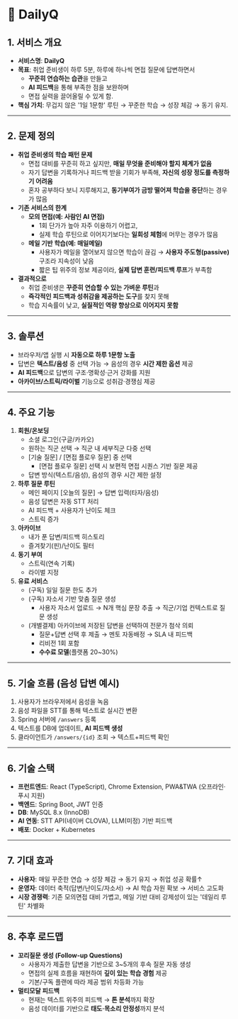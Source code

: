 # 👑 DailyQ

## 1. 서비스 개요

- **서비스명**: **DailyQ**
- **목표**: 취업 준비생이 하루 5분, 하루에 하나씩 면접 질문에 답변하면서
    - **꾸준히 연습하는 습관**을 만들고
    - **AI 피드백**을 통해 부족한 점을 보완하며
    - 면접 실력을 끌어올릴 수 있게 함.
- **핵심 가치**: 무겁지 않은 '1일 1문항' 루틴 → 꾸준한 학습 → 성장 체감 → 동기 유지.

---

## 2. 문제 정의

- **취업 준비생의 학습 패턴 문제**
    - 면접 대비를 꾸준히 하고 싶지만, **매일 무엇을 준비해야 할지 체계가 없음**
    - 자기 답변을 기록하거나 피드백 받을 기회가 부족해, **자신의 성장 정도를 측정하기 어려움**
    - 혼자 공부하다 보니 지루해지고, **동기부여가 금방 떨어져 학습을 중단**하는 경우가 많음
- **기존 서비스의 한계**
    - **모의 면접(예: 사람인 AI 면접)**
        - 1회 단가가 높아 자주 이용하기 어렵고,
        - 실제 학습 루틴으로 이어지기보다는 **일회성 체험**에 머무는 경우가 많음
    - **메일 기반 학습(예: 매일메일)**
        - 사용자가 메일을 열어보지 않으면 학습이 끊김 → **사용자 주도형(passive)** 구조라 지속성이 낮음
        - 짧은 팁 위주의 정보 제공이라, **실제 답변 훈련/피드백 루프**가 부족함
- **결과적으로**
    - 취업 준비생은 **꾸준히 연습할 수 있는 가벼운 루틴**과
    - **즉각적인 피드백과 성취감을 제공하는 도구**를 찾지 못해
    - 학습 지속률이 낮고, **실질적인 역량 향상으로 이어지지 못함**

---

## 3. 솔루션

- 브라우저/앱 실행 시 **자동으로 하루 1문항 노출**
- 답변은 **텍스트/음성** 중 선택 가능 → 음성의 경우 **시간 제한 옵션** 제공
- **AI 피드백**으로 답변의 구조·명확성·근거 강화를 지원
- **아카이브/스트릭/라이벌** 기능으로 성취감·경쟁심 제공

---

## 4. 주요 기능

1. **회원/온보딩**
    - 소셜 로그인(구글/카카오)
    - 원하는 직군 선택 → 직군 내 세부직군 다중 선택
    - [기술 질문] / [면접 플로우 질문] 중 선택
        - [면접 플로우 질문] 선택 시 보편적 면접 시퀀스 기반 질문 제공
    - 답변 방식(텍스트/음성), 음성의 경우 시간 제한 설정
2. **하루 질문 루틴**
    - 메인 페이지 [오늘의 질문] → 답변 입력(타자/음성)
    - 음성 답변은 자동 STT 처리
    - AI 피드백 + 사용자가 난이도 체크
    - 스트릭 증가
3. **아카이브**
    - 내가 푼 답변/피드백 히스토리
    - 즐겨찾기(핀)/난이도 필터
4. **동기 부여**
    - 스트릭(연속 기록)
    - 라이벌 지정
5. **유료 서비스**
    - (구독) 일일 질문 한도 추가
    - (구독) 자소서 기반 맞춤 질문 생성
        - 사용자 자소서 업로드 → N개 핵심 문장 추출 → 직군/기업 컨텍스트로 질문 생성
    - (개별결제) 아카이브에 저장된 답변을 선택하여 전문가 첨삭 의뢰
        - 질문+답변 선택 후 제출 → 멘토 자동배정 → SLA 내 피드백
        - 리비전 1회 포함
        - **수수료 모델**(플랫폼 20~30%)

---

## 5. 기술 흐름 (음성 답변 예시)

1. 사용자가 브라우저에서 음성을 녹음
2. 음성 파일을 STT를 통해 텍스트로 실시간 변환
3. Spring 서버에 `/answers` 등록
4. 텍스트를 DB에 업데이트, **AI 피드백 생성**
5. 클라이언트가 `/answers/{id}` 조회 → 텍스트+피드백 확인

---

## 6. 기술 스택

- **프런트엔드**: React (TypeScript), Chrome Extension, PWA&TWA (오프라인·푸시 지원)
- **백엔드**: Spring Boot, JWT 인증
- **DB**: MySQL 8.x (InnoDB)
- **AI 연동**: STT API(네이버 CLOVA), LLM(미정) 기반 피드백
- **배포**: Docker + Kubernetes

---

## 7. 기대 효과

- **사용자**: 매일 꾸준한 연습 → 성장 체감 → 동기 유지 → 취업 성공 확률↑
- **운영자**: 데이터 축적(답변/난이도/자소서) → AI 학습 자원 확보 → 서비스 고도화
- **시장 경쟁력**: 기존 모의면접 대비 가볍고, 메일 기반 대비 강제성이 있는 '데일리 루틴' 차별화

---

## 8. 추후 로드맵

- **꼬리질문 생성 (Follow-up Questions)**
    - 사용자가 제출한 답변을 기반으로 3~5개의 후속 질문 자동 생성
    - 면접의 실제 흐름을 재현하여 **깊이 있는 학습 경험** 제공
    - 기본/구독 플랜에 따라 제공 범위 차등화 가능
- **멀티모달 피드백**
    - 현재는 텍스트 위주의 피드백 → **톤 분석**까지 확장
    - 음성 데이터를 기반으로 **태도·목소리 안정성**까지 분석